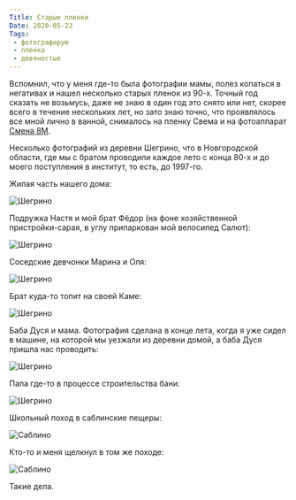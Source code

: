 ```yaml
---
Title: Старые пленки
Date: 2020-05-23
Tags:
 - фотографирую
 - пленка
 - девяностые
---
```


Вспомнил, что у меня где-то была фотографии мамы, полез копаться в негативах и нашел несколько старых пленок из 90-х. Точный год сказать не возьмусь, даже не знаю в один год это снято или нет, скорее всего в течение нескольких лет, но зато знаю точно, что проявлялось все мной лично в ванной, снималось на пленку Свема и на фотоаппарат [Смена 8М][1].

Несколько фотографий из деревни Шегрино, что в Новгородской области, где мы с братом проводили каждое лето с конца 80-х и до моего поступления в институт, то есть, до 1997-го.

Жилая часть нашего дома:

![Шегрино](images/199x-shegrino-1.jpg)

Подружка Настя и мой брат Фёдор (на фоне хозяйственной пристройки-сарая, в углу припаркован мой велосипед Салют):

![Шегрино](images/199x-shegrino-2.jpg)

Соседские девчонки Марина и Оля:

![Шегрино](images/199x-shegrino-3.jpg)

Брат куда-то топит на своей Каме:

![Шегрино](images/199x-shegrino-4.jpg)

Баба Дуся и мама. Фотография сделана в конце лета, когда я уже сидел в машине, на которой мы уезжали из деревни домой, а баба Дуся пришла нас проводить:

![Шегрино](images/199x-shegrino-5.jpg)

Папа где-то в процессе строительства бани:

![Шегрино](images/199x-shegrino-6.jpg)

Школьный поход в саблинские пещеры:

![Саблино](images/199x-sablino-1.jpg)

Кто-то и меня щелкнул в том же походе:

![Саблино](images/199x-sablino-2.jpg)

Такие дела.

[1]: https://ru.wikipedia.org/wiki/%D0%A1%D0%BC%D0%B5%D0%BD%D0%B0-8%D0%9C